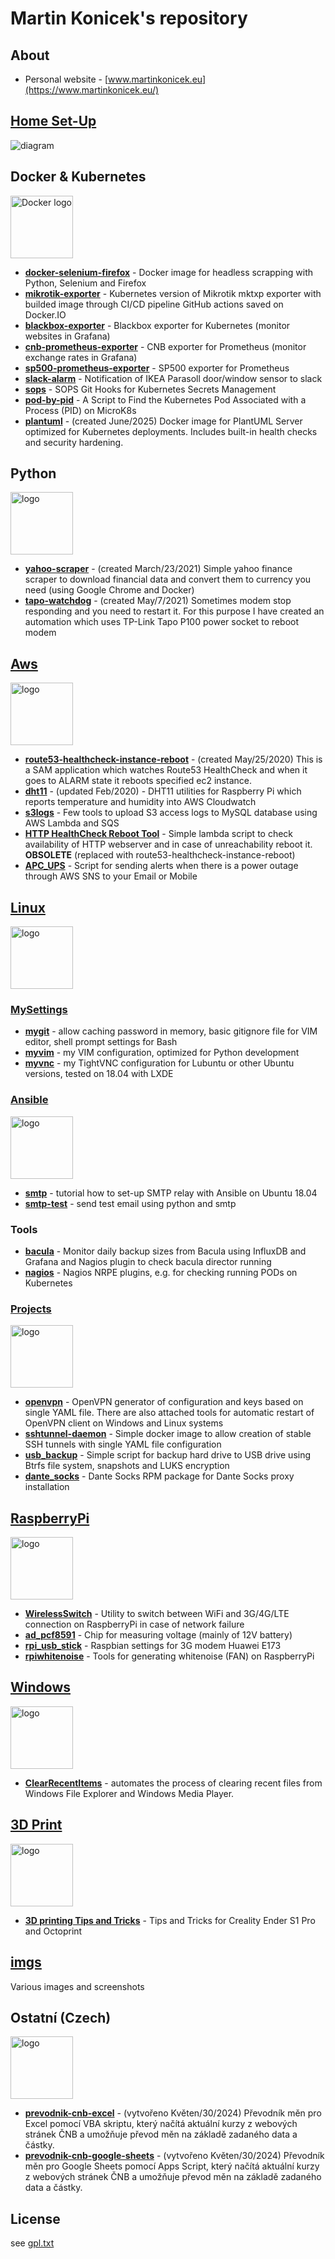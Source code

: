 # Martin Konicek's repository

## About
- Personal website - [www.martinkonicek.eu](https://www.martinkonicek.eu/)

## [Home Set-Up](https://github.com/koss822/misc/tree/master/Home)
<img src="https://raw.githubusercontent.com/koss822/misc/master/imgs/diagrams/homesetup.drawio.png" alt="diagram" /><br />

## Docker & Kubernetes
<img src="https://raw.githubusercontent.com/koss822/misc/master/imgs/logos-svg/docker.svg" alt="Docker logo" width="100" height="100"/><br />
- [**docker-selenium-firefox**](https://github.com/koss822/misc/blob/master/Docker/selenium-firefox) - Docker image for headless scrapping with Python, Selenium and Firefox
- [**mikrotik-exporter**](https://github.com/koss822/mktxp) - Kubernetes version of Mikrotik mktxp exporter with builded image through CI/CD pipeline GitHub actions saved on Docker.IO
- [**blackbox-exporter**](https://github.com/koss822/misc/blob/master/Kubernetes/website-monitoring/blackbox.yml) - Blackbox exporter for Kubernetes (monitor websites in Grafana)
- [**cnb-prometheus-exporter**](https://github.com/koss822/misc/blob/master/Kubernetes/cnb-prometheus-exporter) - CNB exporter for Prometheus (monitor exchange rates in Grafana)
- [**sp500-prometheus-exporter**](https://github.com/koss822/misc/blob/master/Kubernetes/sp500exporter) - SP500 exporter for Prometheus
- [**slack-alarm**](https://github.com/koss822/misc/blob/master/Kubernetes/slack-alarm) - Notification of IKEA Parasoll door/window sensor to slack
- [**sops**](https://github.com/koss822/misc/blob/master/Kubernetes/sops) - SOPS Git Hooks for Kubernetes Secrets Management
- [**pod-by-pid**](https://github.com/koss822/misc/blob/master/Kubernetes/pod-by-pid) - A Script to Find the Kubernetes Pod Associated with a Process (PID) on MicroK8s
- [**plantuml**](https://github.com/koss822/misc/blob/master/Kubernetes/plantuml) - (created June/2025) Docker image for PlantUML Server optimized for Kubernetes deployments. Includes built-in health checks and security hardening.

## Python
<img src="https://raw.githubusercontent.com/koss822/misc/master/imgs/logos-svg/python.svg" alt="logo" width="100" height="100"/><br />
- [**yahoo-scraper**](https://github.com/koss822/misc/blob/master/Python/yahoo-scraper/) - (created March/23/2021) Simple yahoo finance scraper to download financial data and convert them to currency you need (using Google Chrome and Docker)
- [**tapo-watchdog**](https://github.com/koss822/misc/blob/master/Python/tapo-watchdog/) - (created May/7/2021) Sometimes modem stop responding and you need to restart it. For this purpose I have created an automation which uses TP-Link Tapo P100 power socket to reboot modem 

## [Aws](https://github.com/koss822/misc/tree/master/Aws)
<img src="https://raw.githubusercontent.com/koss822/misc/master/imgs/logos-svg/aws.svg" alt="logo" width="100" height="100"/><br />
- [**route53-healthcheck-instance-reboot**](https://github.com/koss822/misc/blob/master/Aws/route53-healthcheck-instance-reboot/) - (created May/25/2020) This is a SAM application which watches Route53 HealthCheck and when it goes to ALARM state it reboots specified ec2 instance.
- [**dht11**](https://github.com/koss822/misc/tree/master/Aws/dht11) - (updated Feb/2020) - DHT11 utilities for Raspberry Pi which reports temperature and humidity into AWS Cloudwatch
- [**s3logs**](https://github.com/koss822/misc/tree/master/Aws/s3logs) - Few tools to upload S3 access logs to MySQL database using AWS Lambda and SQS
- [**HTTP HealthCheck Reboot Tool**](https://github.com/koss822/misc/blob/master/Aws/website_check/) - Simple lambda script to check availability of HTTP webserver and in case of unreachability reboot it. **OBSOLETE** (replaced with route53-healthcheck-instance-reboot)
- [**APC_UPS**](https://github.com/koss822/misc/blob/master/Aws/apcupsarn/) - Script for sending alerts when there is a power outage through AWS SNS to your Email or Mobile

## [Linux](https://github.com/koss822/misc/tree/master/Linux)
<img src="https://raw.githubusercontent.com/koss822/misc/master/imgs/logos-svg/linux.svg" alt="logo" width="100" height="100"/><br />
### [MySettings](https://github.com/koss822/misc/tree/master/Linux/MySettings)
- [**mygit**](https://github.com/koss822/misc/tree/master/Linux/MySettings/mygit) - allow caching password in memory, basic gitignore file for VIM editor, shell prompt settings for Bash
- [**myvim**](https://github.com/koss822/misc/tree/master/Linux/MySettings/myvim) - my VIM configuration, optimized for Python development
- [**myvnc**](https://github.com/koss822/misc/tree/master/Linux/MySettings/myvnc) - my TightVNC configuration for Lubuntu or other Ubuntu versions, tested on 18.04 with LXDE
### [Ansible](https://github.com/koss822/misc/tree/master/Linux/Ansible/)
<img src="https://raw.githubusercontent.com/koss822/misc/master/imgs/logos-svg/ansible.svg" alt="logo" width="100" height="100"/><br />
- [**smtp**](https://github.com/koss822/misc/tree/master/Linux/Ansible/smtp) - tutorial how to set-up SMTP relay with Ansible on Ubuntu 18.04
- [**smtp-test**](https://github.com/koss822/misc/tree/master/Linux/Ansible/smtp-test) - send test email using python and smtp
### Tools
- [**bacula**](https://github.com/koss822/misc/tree/master/Linux/Bacula) - Monitor daily backup sizes from Bacula using InfluxDB and Grafana and Nagios plugin to check bacula director running
- [**nagios**](https://github.com/koss822/misc/tree/master/Linux/Nagios) - Nagios NRPE plugins, e.g. for checking running PODs on Kubernetes

### [Projects](https://github.com/koss822/misc/tree/master/Linux/Projects)
<img src="https://raw.githubusercontent.com/koss822/misc/master/imgs/logos-svg/projects.svg" alt="logo" width="100" height="100"/><br />
- [**openvpn**](https://github.com/koss822/misc/tree/master/Linux/Projects/openvpn) - OpenVPN generator of configuration and keys based on single YAML file. There are also attached tools for automatic restart of OpenVPN client on Windows and Linux systems
- [**sshtunnel-daemon**](https://github.com/koss822/misc/tree/master/Linux/Projects/sshtunnel-daemon) - Simple docker image to allow creation of stable SSH tunnels with single YAML file configuration
- [**usb_backup**](https://github.com/koss822/misc/tree/master/Linux/Projects/usb_backup) - Simple script for backup hard drive to USB drive using Btrfs file system, snapshots and LUKS encryption
- [**dante_socks**](https://github.com/koss822/misc/tree/master/Linux/Projects/dante_socks) - Dante Socks RPM package for Dante Socks proxy installation

## [RaspberryPi](https://github.com/koss822/misc/tree/master/RaspberryPi)
<img src="https://raw.githubusercontent.com/koss822/misc/master/imgs/logos-svg/raspberry-pi.svg" alt="logo" width="100" height="100"/><br />
- [**WirelessSwitch**](https://github.com/koss822/misc/tree/master/RaspberryPi/WirelessSwitch) - Utility to switch between WiFi and 3G/4G/LTE connection on RaspberryPi in case of network failure
- [**ad_pcf8591**](https://github.com/koss822/misc/tree/master/RaspberryPi/ad_pcf8591) - Chip for measuring voltage (mainly of 12V battery)
- [**rpi_usb_stick**](https://github.com/koss822/misc/tree/master/RaspberryPi/rpi_usb_stick) - Raspbian settings for 3G modem Huawei E173
- [**rpiwhitenoise**](https://github.com/koss822/misc/tree/master/RaspberryPi/rpiwhitenoise) - Tools for generating whitenoise (FAN) on RaspberryPi

## [Windows](https://github.com/koss822/misc/tree/master/windows)
<img src="https://raw.githubusercontent.com/koss822/misc/master/imgs/logos-svg/windows.svg" alt="logo" width="100" height="100"/><br />
- [**ClearRecentItems**](https://github.com/koss822/misc/tree/master/Windows/clear-recent) - automates the process of clearing recent files from Windows File Explorer and Windows Media Player.

## [3D Print](3Dprinting/)
<img src="https://raw.githubusercontent.com/koss822/misc/master/imgs/logos-svg/print.svg" alt="logo" width="100" height="100"/><br />
- [**3D printing Tips and Tricks**](3Dprinting/) - Tips and Tricks for Creality Ender S1 Pro and Octoprint


## [imgs](https://github.com/koss822/misc/tree/master/imgs)
Various images and screenshots

## Ostatní (Czech)
<img src="https://raw.githubusercontent.com/koss822/misc/master/imgs/logos-svg/projects.svg" alt="logo" width="100" height="100"/><br />
- [**prevodnik-cnb-excel**](https://github.com/koss822/misc/blob/master/Other/cnb-convert-currency/excel) - (vytvořeno Květen/30/2024) Převodník měn pro Excel pomocí VBA skriptu, který načítá aktuální kurzy z webových stránek ČNB a umožňuje převod měn na základě zadaného data a částky.
- [**prevodnik-cnb-google-sheets**](https://github.com/koss822/misc/blob/master/Other/cnb-convert-currency/google-sheets) - (vytvořeno Květen/30/2024) Převodník měn pro Google Sheets pomocí Apps Script, který načítá aktuální kurzy z webových stránek ČNB a umožňuje převod měn na základě zadaného data a částky.

## License
see [gpl.txt](https://github.com/koss822/misc/blob/master/gpl.txt)


